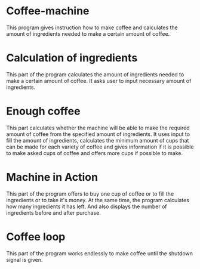 # Coffee-machine
This program gives instruction how to make coffee and calculates the amount of ingredients needed to make a certain amount of coffee.


# Calculation of ingredients 
This part of the program calculates the amount of ingredients needed to make a certain amount of coffee.
It asks user to input necessary amount of ingredients.


# Enough coffee
This part calculates whether the machine will be able to make the required amount of coffee from the specified amount of ingredients.
It uses input to fill the amount of ingredients, calculates the minimum amount of cups that can be made for each variety of coffee and gives information if it is possible to make asked cups of coffee and offers more cups if possible to make.


# Machine in Action
This part of the program offers to buy one cup of coffee or to fill the ingredients or to take it's money. At the same time, the program calculates how many ingredients it has left. And also displays the number of ingredients before and after purchase.


# Coffee loop
This part of the program works endlessly to make coffee until the shutdown signal is given.

